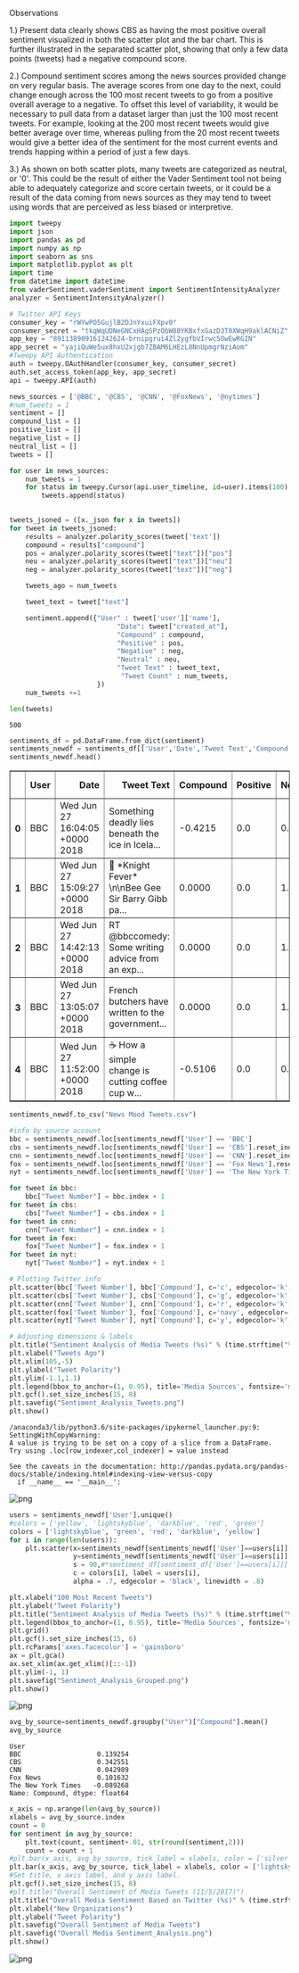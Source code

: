 
Observations

1.) Present data clearly shows CBS as having the most positive overall sentiment visualized in both the scatter plot and the bar chart. This is further illustrated in the separated scatter plot, showing that only a few data points (tweets) had a negative compound score.

2.) Compound sentiment scores among the news sources provided change on very regular basis. The average scores from one day to the next, could change enough across the 100 most recent tweets to go from a positive overall average to a negative. To offset this level of variability, it would be necessary to pull data from a dataset larger than just the 100 most recent tweets. For example, looking at the 200 most recent tweets would give  better average over time, whereas pulling from the 20 most recent tweets would give a better idea of the sentiment for the most current events and trends happing within a period of just a few days. 

3.) As shown on both scatter plots, many tweets are categorized as neutral, or '0'. This could be the result of either the Vader Sentiment tool not being able to adequately categorize and score certain tweets, or it could be a result of the data coming from news sources as they may tend to tweet using words that are perceived as less biased or interpretive.



```python
import tweepy
import json
import pandas as pd
import numpy as np
import seaborn as sns
import matplotlib.pyplot as plt
import time
from datetime import datetime
from vaderSentiment.vaderSentiment import SentimentIntensityAnalyzer
analyzer = SentimentIntensityAnalyzer()
```


```python
# Twitter API Keys
consumer_key = "rWYwPO5GujlB2DJnYxuiFXpv0"
consumer_secret = "tkqWqUDNeGNCxHAgSPzObW88YKBxfxGazD3T0XWqH9aklACNiZ"
app_key = "891138909161242624-brnipgrui4Zl2ygfbVIrwc5OwEwRGIN"
app_secret = "yajiQuWe5ux8hxU2xjgb7ZBAM6LHEzL8NnUpmgrNziAom"
#Tweepy API Authentication
auth = tweepy.OAuthHandler(consumer_key, consumer_secret)
auth.set_access_token(app_key, app_secret)
api = tweepy.API(auth)
```


```python
news_sources = ['@BBC', '@CBS', '@CNN', '@FoxNews', '@nytimes']
#num_tweets = 1
sentiment = []
compound_list = []
positive_list = []
negative_list = []
neutral_list = []
tweets = []
```


```python
for user in news_sources:
    num_tweets = 1
    for status in tweepy.Cursor(api.user_timeline, id=user).items(100):
        tweets.append(status)
        

tweets_jsoned = ([x._json for x in tweets])
for tweet in tweets_jsoned:
    results = analyzer.polarity_scores(tweet['text'])
    compound = results["compound"]
    pos = analyzer.polarity_scores(tweet["text"])["pos"]
    neu = analyzer.polarity_scores(tweet["text"])["neu"]
    neg = analyzer.polarity_scores(tweet["text"])["neg"]

    tweets_ago = num_tweets

    tweet_text = tweet["text"]

    sentiment.append({"User" : tweet['user']['name'],
                           "Date": tweet["created_at"],
                           "Compound" : compound,
                           "Positive" : pos,
                           "Negative" : neg,
                           "Neutral" : neu,
                           "Tweet Text" : tweet_text,
                            "Tweet Count" : num_tweets,
                      })
    num_tweets +=1
```


```python
len(tweets)
```




    500




```python
sentiments_df = pd.DataFrame.from_dict(sentiment)
sentiments_newdf = sentiments_df[['User','Date','Tweet Text','Compound','Positive','Neutral','Negative', 'Tweet Count']]
sentiments_newdf.head()
```




<div>
<style scoped>
    .dataframe tbody tr th:only-of-type {
        vertical-align: middle;
    }

    .dataframe tbody tr th {
        vertical-align: top;
    }

    .dataframe thead th {
        text-align: right;
    }
</style>
<table border="1" class="dataframe">
  <thead>
    <tr style="text-align: right;">
      <th></th>
      <th>User</th>
      <th>Date</th>
      <th>Tweet Text</th>
      <th>Compound</th>
      <th>Positive</th>
      <th>Neutral</th>
      <th>Negative</th>
      <th>Tweet Count</th>
    </tr>
  </thead>
  <tbody>
    <tr>
      <th>0</th>
      <td>BBC</td>
      <td>Wed Jun 27 16:04:05 +0000 2018</td>
      <td>Something deadly lies beneath the ice in Icela...</td>
      <td>-0.4215</td>
      <td>0.0</td>
      <td>0.741</td>
      <td>0.259</td>
      <td>1</td>
    </tr>
    <tr>
      <th>1</th>
      <td>BBC</td>
      <td>Wed Jun 27 15:09:27 +0000 2018</td>
      <td>🕺 *Knight Fever* \n\nBee Gee Sir Barry Gibb pa...</td>
      <td>0.0000</td>
      <td>0.0</td>
      <td>1.000</td>
      <td>0.000</td>
      <td>2</td>
    </tr>
    <tr>
      <th>2</th>
      <td>BBC</td>
      <td>Wed Jun 27 14:42:13 +0000 2018</td>
      <td>RT @bbccomedy: Some writing advice from an exp...</td>
      <td>0.0000</td>
      <td>0.0</td>
      <td>1.000</td>
      <td>0.000</td>
      <td>3</td>
    </tr>
    <tr>
      <th>3</th>
      <td>BBC</td>
      <td>Wed Jun 27 13:05:07 +0000 2018</td>
      <td>French butchers have written to the government...</td>
      <td>0.0000</td>
      <td>0.0</td>
      <td>1.000</td>
      <td>0.000</td>
      <td>4</td>
    </tr>
    <tr>
      <th>4</th>
      <td>BBC</td>
      <td>Wed Jun 27 11:52:00 +0000 2018</td>
      <td>☕️ How a simple change is cutting coffee cup w...</td>
      <td>-0.5106</td>
      <td>0.0</td>
      <td>0.650</td>
      <td>0.350</td>
      <td>5</td>
    </tr>
  </tbody>
</table>
</div>




```python
sentiments_newdf.to_csv("News Mood Tweets.csv")
```


```python
#info by source account
bbc = sentiments_newdf.loc[sentiments_newdf['User'] == 'BBC']
cbs = sentiments_newdf.loc[sentiments_newdf['User'] == 'CBS'].reset_index()
cnn = sentiments_newdf.loc[sentiments_newdf['User'] == 'CNN'].reset_index()
fox = sentiments_newdf.loc[sentiments_newdf['User'] == 'Fox News'].reset_index()
nyt = sentiments_newdf.loc[sentiments_newdf['User'] == 'The New York Times'].reset_index()

for tweet in bbc:
    bbc["Tweet Number"] = bbc.index + 1
for tweet in cbs:
    cbs["Tweet Number"] = cbs.index + 1
for tweet in cnn:
    cnn["Tweet Number"] = cnn.index + 1
for tweet in fox:
    fox["Tweet Number"] = fox.index + 1
for tweet in nyt:
    nyt["Tweet Number"] = nyt.index + 1

# Plotting Twitter info
plt.scatter(bbc['Tweet Number'], bbc['Compound'], c='c', edgecolor='k', label='BBC')
plt.scatter(cbs['Tweet Number'], cbs['Compound'], c='g', edgecolor='k', label='CBS')
plt.scatter(cnn['Tweet Number'], cnn['Compound'], c='r', edgecolor='k', label='CNN')
plt.scatter(fox['Tweet Number'], fox['Compound'], c='navy', edgecolor='k', label='Fox')
plt.scatter(nyt['Tweet Number'], nyt['Compound'], c='y', edgecolor='k', label='New York Times')

# Adjusting dimensions & labels
plt.title("Sentiment Analysis of Media Tweets (%s)" % (time.strftime("%m/%d/%Y")))
plt.xlabel("Tweets Ago")
plt.xlim(105,-5)
plt.ylabel("Tweet Polarity")
plt.ylim(-1.1,1.1)
plt.legend(bbox_to_anchor=(1, 0.95), title='Media Sources', fontsize='medium')
plt.gcf().set_size_inches(15, 8)
plt.savefig("Sentiment_Analysis_Tweets.png")
plt.show()
```

    /anaconda3/lib/python3.6/site-packages/ipykernel_launcher.py:9: SettingWithCopyWarning: 
    A value is trying to be set on a copy of a slice from a DataFrame.
    Try using .loc[row_indexer,col_indexer] = value instead
    
    See the caveats in the documentation: http://pandas.pydata.org/pandas-docs/stable/indexing.html#indexing-view-versus-copy
      if __name__ == '__main__':



![png](output_8_1.png)



```python
users = sentiments_newdf['User'].unique()
#colors = ['yellow', 'lightskyblue', 'darkblue', 'red', 'green']
colors = ['lightskyblue', 'green', 'red', 'darkblue', 'yellow']
for i in range(len(users)):
    plt.scatter(x=sentiments_newdf[sentiments_newdf['User']==users[i]]['Tweet Count'].values,
                y=sentiments_newdf[sentiments_newdf['User']==users[i]]['Compound'].values,
                s = 90,#*sentiment_df[sentiment_df['User']==users[i]]['Tweets_Ago'].values,
                c = colors[i], label = users[i],
                alpha = .7, edgecolor = 'black', linewidth = .8)

plt.xlabel("100 Most Recent Tweets")
plt.ylabel("Tweet Polarity")
plt.title("Sentiment Analysis of Media Tweets (%s)" % (time.strftime("%m/%d/%Y")))
plt.legend(bbox_to_anchor=(1, 0.95), title='Media Sources', fontsize='medium')
plt.grid()
plt.gcf().set_size_inches(15, 6)
plt.rcParams['axes.facecolor'] = 'gainsboro'
ax = plt.gca()
ax.set_xlim(ax.get_xlim()[::-1])
plt.ylim(-1, 1)
plt.savefig("Sentiment_Analysis_Grouped.png")
plt.show()
```


![png](output_9_0.png)



```python
avg_by_source=sentiments_newdf.groupby("User")["Compound"].mean()
avg_by_source
```




    User
    BBC                   0.139254
    CBS                   0.342551
    CNN                   0.042989
    Fox News              0.101632
    The New York Times   -0.089268
    Name: Compound, dtype: float64




```python
x_axis = np.arange(len(avg_by_source))
xlabels = avg_by_source.index
count = 0
for sentiment in avg_by_source:
    plt.text(count, sentiment+.01, str(round(sentiment,2)))
    count = count + 1
#plt.bar(x_axis, avg_by_source, tick_label = xlabels, color = ['silver', 'b', 'y', 'g', 'c'])
plt.bar(x_axis, avg_by_source, tick_label = xlabels, color = ['lightskyblue', 'green', 'red', 'darkblue', 'yellow'])
#Set title, x axis label, and y axis label.
plt.gcf().set_size_inches(15, 8)
#plt.title("Overall Sentiment of Media Tweets (11/5/2017)")
plt.title("Overall Media Sentiment Based on Twitter (%s)" % (time.strftime("%m/%d/%Y")),fontweight='bold')
plt.xlabel("New Organizations")
plt.ylabel("Tweet Polarity")
plt.savefig("Overall Sentiment of Media Tweets")
plt.savefig("Overall Media Sentiment_Analysis.png")
plt.show()
```


![png](output_11_0.png)

